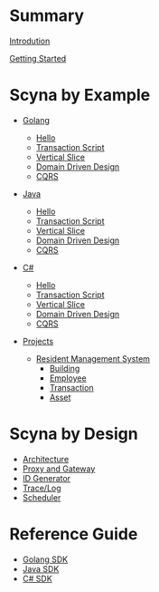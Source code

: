 # Summary

[Introdution](./introduction.md)

[Getting Started](getting-started.md)

# Scyna by Example

- [Golang](./golang/overview.md)
  - [Hello](./golang/hello.md)
  - [Transaction Script](./golang/transaction-script.md)
  - [Vertical Slice](./golang/vertical-slice.md)
  - [Domain Driven Design](./golang/ddd.md)
  - [CQRS](./golang/cqrs.md)

- [Java]()
  - [Hello]()
  - [Transaction Script]()
  - [Vertical Slice]()
  - [Domain Driven Design]()
  - [CQRS]()

- [C#]()
  - [Hello]()
  - [Transaction Script]()
  - [Vertical Slice]()
  - [Domain Driven Design]()
  - [CQRS]()

- [Projects]()
  - [Resident Management System](example/resident/resident.md)
    - [Building]()
    - [Employee]()
    - [Transaction]()
    - [Asset]()

# Scyna by Design

- [Architecture](design/architecture.md)
- [Proxy and Gateway](./design/proxy-gateway.md)
- [ID Generator](./design/generator.md)
- [Trace/Log](./design/trace.md)
- [Scheduler](./design/scheduler.md)

# Reference Guide
- [Golang SDK]()
- [Java SDK]()
- [C# SDK]()
